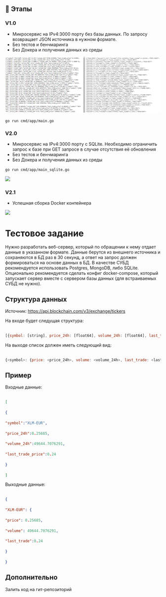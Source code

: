 ## :scroll: Этапы

### V1.0
- Микросервис на IPv4:3000 порту без базы данных. По запросу возвращает JSON   источника в нужном формате.
- Без тестов и бенчмаринга
- Без Докера и получения данных из среды

<img src="./images/v1.0screen.png">

``` go run cmd/app/main.go ```

### V2.0

- Микросервис на IPv4:3000 порту c SQLite. Необходимо ограничить запрос к базе при GET запросе в случае отсутствия её обновления
- Без тестов и бенчмаринга
- Без Докера и получения данных из среды

``` go run cmd/app/main_sqlite.go ```

<img src="./images/v2.0screenshot.png">

### V2.1

- Успешная сборка Docker контейнера

<img src="./images/v2.1screen.png">


# Тестовое задание

  

Нужно разработать веб-сервер, который по обращении к нему отдает данные в указанном формате. Данные берутся из внешнего источника и сохраняются в БД раз в 30 секунд, а ответ на запрос должен формироваться на основе данных в БД. В качестве СУБД рекомендуется использовать Postgres, MongoDB, либо SQLite. Опционально рекомендуется сделать конфиг docker-compose, который запускает сервер вместе с сервером базы данных (для встраиваемых СУБД не нужно).

  

## Структура данных

  

Источник: <https://api.blockchain.com/v3/exchange/tickers>

  

На входе будет следущая структура:

  

```js

[{symbol: [string], price_24h: [float64], volume_24h: [float64], last_trade_price: [float64]}...]

```

  

На выходе список должен иметь следующий вид:

  

```js

{<symbol>: {price: <price_24h>, volume: <volume_24h>, last_trade: <last_trade>}...}

```

  

## Пример

  

Входные данные:

  

```json

[

{

"symbol":"XLM-EUR",

"price_24h":0.25685,

"volume_24h":49644.7076291,

"last_trade_price":0.24

}

]

```

  

Выходные данные:

  

```json

{

"XLM-EUR": {

"price": 0.25685,

"volume": 49644.7076291,

"last_trade":0.24

}

}

```

  

## Дополнительно

  

Залить код на гит-репозиторий

